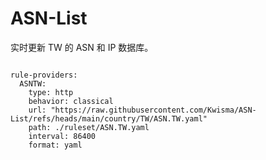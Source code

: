 
# ASN-List

实时更新 TW 的 ASN 和 IP 数据库。

<pre><code class="language-javascript">
rule-providers:
  ASNTW:
    type: http
    behavior: classical
    url: "https://raw.githubusercontent.com/Kwisma/ASN-List/refs/heads/main/country/TW/ASN.TW.yaml"
    path: ./ruleset/ASN.TW.yaml
    interval: 86400
    format: yaml
</code></pre>
